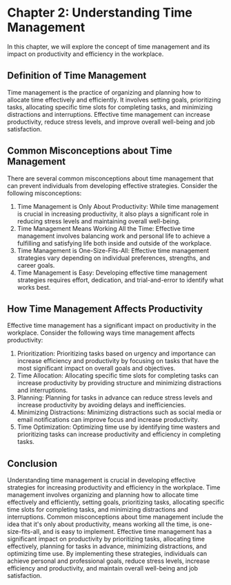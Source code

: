 Chapter 2: Understanding Time Management
========================================

In this chapter, we will explore the concept of time management and its impact on productivity and efficiency in the workplace.

Definition of Time Management
-----------------------------

Time management is the practice of organizing and planning how to allocate time effectively and efficiently. It involves setting goals, prioritizing tasks, allocating specific time slots for completing tasks, and minimizing distractions and interruptions. Effective time management can increase productivity, reduce stress levels, and improve overall well-being and job satisfaction.

Common Misconceptions about Time Management
-------------------------------------------

There are several common misconceptions about time management that can prevent individuals from developing effective strategies. Consider the following misconceptions:

1. Time Management is Only About Productivity: While time management is crucial in increasing productivity, it also plays a significant role in reducing stress levels and maintaining overall well-being.
2. Time Management Means Working All the Time: Effective time management involves balancing work and personal life to achieve a fulfilling and satisfying life both inside and outside of the workplace.
3. Time Management is One-Size-Fits-All: Effective time management strategies vary depending on individual preferences, strengths, and career goals.
4. Time Management is Easy: Developing effective time management strategies requires effort, dedication, and trial-and-error to identify what works best.

How Time Management Affects Productivity
----------------------------------------

Effective time management has a significant impact on productivity in the workplace. Consider the following ways time management affects productivity:

1. Prioritization: Prioritizing tasks based on urgency and importance can increase efficiency and productivity by focusing on tasks that have the most significant impact on overall goals and objectives.
2. Time Allocation: Allocating specific time slots for completing tasks can increase productivity by providing structure and minimizing distractions and interruptions.
3. Planning: Planning for tasks in advance can reduce stress levels and increase productivity by avoiding delays and inefficiencies.
4. Minimizing Distractions: Minimizing distractions such as social media or email notifications can improve focus and increase productivity.
5. Time Optimization: Optimizing time use by identifying time wasters and prioritizing tasks can increase productivity and efficiency in completing tasks.

Conclusion
----------

Understanding time management is crucial in developing effective strategies for increasing productivity and efficiency in the workplace. Time management involves organizing and planning how to allocate time effectively and efficiently, setting goals, prioritizing tasks, allocating specific time slots for completing tasks, and minimizing distractions and interruptions. Common misconceptions about time management include the idea that it's only about productivity, means working all the time, is one-size-fits-all, and is easy to implement. Effective time management has a significant impact on productivity by prioritizing tasks, allocating time effectively, planning for tasks in advance, minimizing distractions, and optimizing time use. By implementing these strategies, individuals can achieve personal and professional goals, reduce stress levels, increase efficiency and productivity, and maintain overall well-being and job satisfaction.
